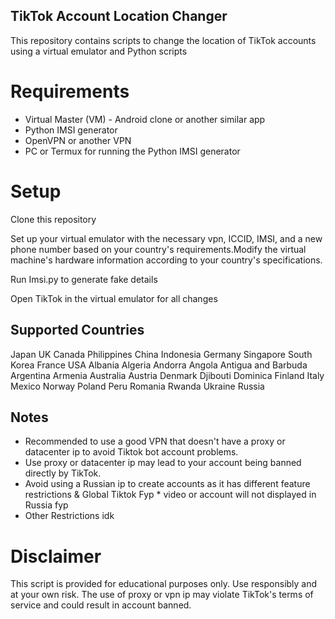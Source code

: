 ## TikTok Account Location Changer

This repository contains scripts to change the location of TikTok accounts using a virtual emulator and Python scripts

# Requirements
* Virtual Master (VM) - Android clone or another similar app
* Python IMSI generator
* OpenVPN or another VPN
* PC or Termux for running the Python IMSI generator

# Setup

Clone this repository

Set up your virtual emulator with the necessary vpn, ICCID, IMSI, and a new phone number based on your country's requirements.Modify the virtual machine's hardware information according to your country's specifications.

Run  Imsi.py to generate fake details 

Open TikTok in the virtual emulator for all changes 

## Supported Countries
Japan
UK
Canada
Philippines
China
Indonesia
Germany
Singapore
South Korea
France
USA
Albania
Algeria
Andorra
Angola
Antigua and Barbuda
Argentina
Armenia
Australia
Austria
Denmark
Djibouti
Dominica
Finland
Italy
Mexico
Norway
Poland
Peru
Romania
Rwanda
Ukraine
Russia

## Notes
* Recommended to use a good VPN that doesn't have a proxy or datacenter ip to avoid Tiktok bot account problems.
* Use proxy or datacenter ip may lead to your account being banned directly by TikTok. 
* Avoid using a Russian ip to create accounts as it has different feature restrictions & Global Tiktok Fyp * 
video or account  will not displayed in Russia  fyp 
* Other Restrictions idk


# Disclaimer
This script is provided for educational purposes only. Use responsibly and at your own risk. The use of proxy or vpn ip may violate TikTok's terms of service and could result in account  banned. 
